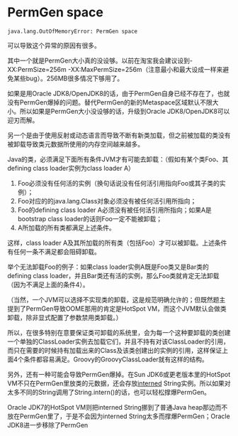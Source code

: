 # PermGen space

```text
java.lang.OutOfMemoryError: PermGen space
```

可以导致这个异常的原因有很多。

其中一个就是PermGen大小真的没设够。以前在淘宝我会建议设到-XX:PermSize=256m -XX:MaxPermSize=256m（注意最小和最大设成一样来避免某些bug）。256MB很多情况下够用了。

如果是用Oracle JDK8/OpenJDK8的话，由于PermGen自身已经不存在了，也就没有PermGen爆掉的问题。替代PermGen的新的Metaspace区域默认不限大小。所以如果是PermGen大小没设够的话，升级到Oracle JDK8/OpenJDK8可以迎刃而解。

另一个是由于使用反射或动态语言而导致不断有新类加载，但之前被加载的类没有被卸载导致类元数据所使用的内存空间越来越多。

Java的类，必须满足下面所有条件JVM才有可能去卸载：（假如有某个类Foo、其defining class loader实例为class loader A）

1.  Foo必须没有任何活的实例（换句话说没有任何活引用指向Foo或其子类的实例）；
2.  Foo对应的的java.lang.Class对象必须没有被任何活引用所指向；
3.  Foo的defining class loader A必须没有被任何活引用所指向；如果A是bootstrap class loader的话则Foo一定不能被卸载；
4.  A所加载的所有类都满足上述条件。

这样，class loader A及其所加载的所有类（包括Foo）才可以被卸载。上述条件有任何一条不满足都会阻碍卸载。

举个无法卸载Foo的例子：如果class loader实例A既是Foo类又是Bar类的defining class loader，并且Bar类还有活的实例，那么Foo类就肯定无法卸载（因为不满足上面的条件4）。

（当然，一个JVM可以选择不实现类的卸载，这是规范明确允许的；但既然题主提到了PermGen导致OOME那用的肯定是HotSpot VM，而这个JVM默认会做类卸载，除非显式配置了参数禁用类卸载。）

所以，在很多特别在意要保证类可卸载的系统里，会为每一个这种要卸载的类创建一个单独的ClassLoader实例去加载它们，并且不持有对该ClassLoader的引用，而只在需要的时候持有加载出来的Class及该类创建出的实例的引用，这样保证上面4个条件都容易满足。Groovy的GroovyClassLoader就有这样的结构。

另外，还有一种可能会导致PermGen爆掉。在Sun JDK6或更老版本里的HotSpot VM不只在PermGen里放类的元数据，还会存放[interned](https://www.zhihu.com/search?q=interned&search_source=Entity&hybrid_search_source=Entity&hybrid_search_extra=%7B%22sourceType%22%3A%22answer%22%2C%22sourceId%22%3A47429324%7D) String实例。所以如果对太多不同的String调用了String.intern()的话，也可以轻松撑爆PermGen。

Oracle JDK7的HotSpot VM则把interned String挪到了普通Java heap那边而不放在PermGen里了，于是不会因为interned String太多而撑爆PermGen；Oracle JDK8进一步移除了PermGen
